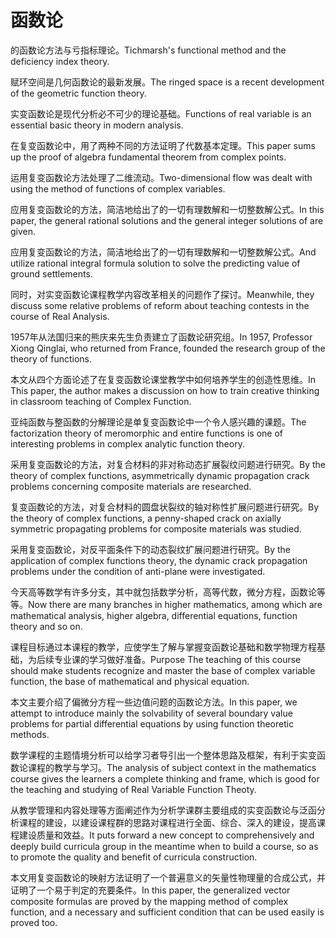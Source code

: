 # 函数论

<p><span class="chinese">的函数论方法与亏指标理论。</span><span class="english">Tichmarsh's functional method and the deficiency index theory.</span></p>

<p><span class="chinese">赋环空间是几何函数论的最新发展。</span><span class="english">The ringed space is a recent development of the geometric function theory.</span></p>

<p><span class="chinese">实变函数论是现代分析必不可少的理论基础。</span><span class="english">Functions of real variable is an essential basic theory in modern analysis.</span></p>

<p><span class="chinese">在复变函数论中，用了两种不同的方法证明了代数基本定理。</span><span class="english">This paper sums up the proof of algebra fundamental theorem from complex points.</span></p>

<p><span class="chinese">运用复变函数论方法处理了二维流动。</span><span class="english">Two-dimensional flow was dealt with using the method of functions of complex variables.</span></p>

<p><span class="chinese">应用复变函数论的方法，简洁地给出了的一切有理数解和一切整数解公式。</span><span class="english">In this paper, the general rational solutions and the general integer solutions of are given.</span></p>

<p><span class="chinese">应用复变函数论的方法，简洁地给出了的一切有理数解和一切整数解公式。</span><span class="english">And utilize rational integral formula solution to solve the predicting value of ground settlements.</span></p>

<p><span class="chinese">同时，对实变函数论课程教学内容改革相关的问题作了探讨。</span><span class="english">Meanwhile, they discuss some relative problems of reform about teaching contests in the course of Real Analysis.</span></p>

<p><span class="chinese">1957年从法国归来的熊庆来先生负责建立了函数论研究组。</span><span class="english">In 1957, Professor Xiong Qinglai, who returned from France, founded the research group of the theory of functions.</span></p>

<p><span class="chinese">本文从四个方面论述了在复变函数论课堂教学中如何培养学生的创造性思维。</span><span class="english">In This paper, the author makes a discussion on how to train creative thinking in classroom teaching of Complex Function.</span></p>

<p><span class="chinese">亚纯函数与整函数的分解理论是单复变函数论中一个令人感兴趣的课题。</span><span class="english">The factorization theory of meromorphic and entire functions is one of interesting problems in complex analytic function theory.</span></p>

<p><span class="chinese">采用复变函数论的方法，对复合材料的非对称动态扩展裂纹问题进行研究。</span><span class="english">By the theory of complex functions, asymmetrically dynamic propagation crack problems concerning composite materials are researched.</span></p>

<p><span class="chinese">复变函数论的方法，对复合材料的圆盘状裂纹的轴对称性扩展问题进行研究。</span><span class="english">By the theory of complex functions, a penny-shaped crack on axially symmetric propagating problems for composite materials was studied.</span></p>

<p><span class="chinese">采用复变函数论，对反平面条件下的动态裂纹扩展问题进行研究。</span><span class="english">By the application of complex functions theory, the dynamic crack propagation problems under the condition of anti-plane were investigated.</span></p>

<p><span class="chinese">今天高等数学有许多分支，其中就包括数学分析，高等代数，微分方程，函数论等等。</span><span class="english">Now there are many branches in higher mathematics, among which are mathematical analysis, higher algebra, differential equations, function theory and so on.</span></p>

<p><span class="chinese">课程目标通过本课程的教学，应使学生了解与掌握变函数论基础和数学物理方程基础，为后续专业课的学习做好准备。</span><span class="english">Purpose The teaching of this course should make students recognize and master the base of complex variable function, the base of mathematical and physical equation.</span></p>

<p><span class="chinese">本文主要介绍了偏微分方程一些边值问题的函数论方法。</span><span class="english">In this paper, we attempt to introduce mainly the solvability of several boundary value problems for partial differential equations by using function theoretic methods.</span></p>

<p><span class="chinese">数学课程的主题情境分析可以给学习者导引出一个整体思路及框架，有利于实变函数论课程的教学与学习。</span><span class="english">The analysis of subject context in the mathematics course gives the learners a complete thinking and frame, which is good for the teaching and studying of Real Variable Function Theoty.</span></p>

<p><span class="chinese">从教学管理和内容处理等方面阐述作为分析学课群主要组成的实变函数论与泛函分析课程的建设，以建设课程群的思路对课程进行全面、综合、深入的建设，提高课程建设质量和效益。</span><span class="english">It puts forward a new concept to comprehensively and deeply build curricula group in the meantime when to build a course, so as to promote the quality and benefit of curricula construction.</span></p>

<p><span class="chinese">本文用复变函数论的映射方法证明了一个普遍意义的矢量性物理量的合成公式，并证明了一个易于判定的充要条件。</span><span class="english">In this paper, the generalized vector composite formulas are proved by the mapping method of complex function, and a necessary and sufficient condition that can be used easily is proved too.</span></p>

